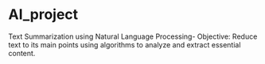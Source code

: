 # AI_project
 Text Summarization using Natural Language Processing- Objective: Reduce text to its main points using algorithms to analyze and extract essential content.
